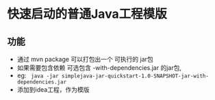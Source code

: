 # 快速启动的普通Java工程模版
## 功能
  + 通过  mvn package 可以打包出一个 可执行的 jar包
  + 如果需要包含依赖 可选包含 -with-dependencies.jar 的jar包, 
  + eg: ``` java -jar simplejava-jar-quickstart-1.0-SNAPSHOT-jar-with-dependencies.jar```
  + 添加到idea工程，作为模版



